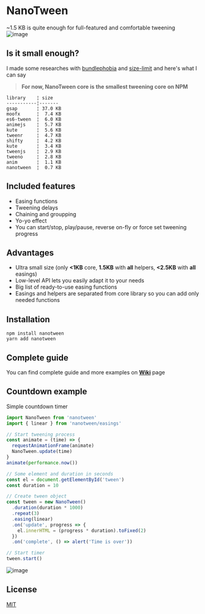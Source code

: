# NanoTween

~1.5 KB is quite enough for full-featured and comfortable tweening  
![image](https://user-images.githubusercontent.com/4208480/34852373-5c445774-f73f-11e7-9dba-9509b3cff954.png)

## Is it small enough?

I made some researches with [bundlephobia](https://bundlephobia.com) and [size-limit](https://github.com/ai/size-limit) and here's what I can say 
> **For now, NanoTween core is the smallest tweening core on NPM**
```
library    ¦ size
-----------¦-------
gsap       ¦ 37.0 KB
moofx      ¦  7.4 KB
es6-tween  ¦  6.0 KB
animejs    ¦  5.7 KB
kute       ¦  5.6 KB
tweenr     ¦  4.7 KB
shifty     ¦  4.2 KB
kute       ¦  3.4 KB
tweenjs    ¦  2.9 KB
tweeno     ¦  2.8 KB
anim       ¦  1.1 KB
nanotween  ¦  0.7 KB
```
## Included features

* Easing functions
* Tweening delays
* Chaining and groupping
* Yo-yo effect
* You can start/stop, play/pause, reverse on-fly or force set tweening progress

## Advantages

* Ultra small size (only **<1KB** core, **1.5KB** with **all** helpers, **<2.5KB** with **all** easings)
* Low-level API lets you easily adapt it to your needs
* Big list of ready-to-use easing functions
* Easings and helpers are separated from core library so you can add only needed functions

## Installation

```
npm install nanotween
yarn add nanotween
```

## Complete guide

You can find complete guide and more examples on **[Wiki](https://github.com/Kelin2025/nanotween/wiki)** page

## Countdown example

Simple countdown timer

```javascript
import NanoTween from 'nanotween'
import { linear } from 'nanotween/easings'

// Start tweening process
const animate = (time) => {
  requestAnimationFrame(animate)
  NanoTween.update(time)
}
animate(performance.now())

// Some element and duration in seconds
const el = document.getElementById('tween')
const duration = 10

// Create tween object
const tween = new NanoTween()
  .duration(duration * 1000)
  .repeat(3)
  .easing(linear)
  .on('update', progress => {
    el.innerHTML = (progress * duration).toFixed(2)
  })
  .on('complete', () => alert('Time is over'))

// Start timer
tween.start()
```

![image](https://user-images.githubusercontent.com/4208480/34684662-e8f51e8c-f4b6-11e7-8106-3160aa031259.png)

## License

[MIT](https://github.com/Kelin2025/nanotween/blob/master/LICENSE)
